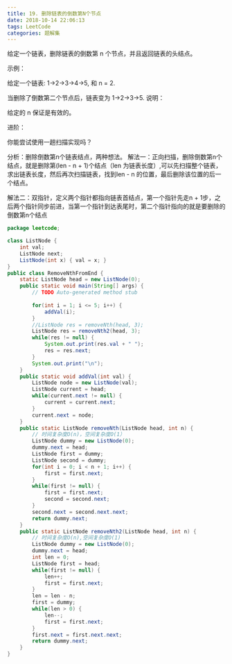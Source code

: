 ```yaml
---
title: 19. 删除链表的倒数第N个节点
date: 2018-10-14 22:06:13
tags: LeetCode
categories: 题解集
---
```


给定一个链表，删除链表的倒数第 n 个节点，并且返回链表的头结点。

示例：

给定一个链表: 1->2->3->4->5, 和 n = 2.

当删除了倒数第二个节点后，链表变为 1->2->3->5.
说明：

给定的 n 保证是有效的。

进阶：

你能尝试使用一趟扫描实现吗？

分析：删除倒数第n个链表结点，两种想法。
解法一：正向扫描，删除倒数第n个结点，就是删除第(len - n + 1)个结点（len 为链表长度）,可以先扫描整个链表，求出链表长度，然后再次扫描链表，找到len - n 的位置，最后删除该位置的后一个结点。

解法二：双指针，定义两个指针都指向链表首结点，第一个指针先走n + 1步，之后两个指针同步前进，当第一个指针到达表尾时，第二个指针指向的就是要删除的倒数第n个结点

```java
package leetcode;

class ListNode {
	int val;
	ListNode next;
	ListNode(int x) { val = x; }
}
public class RemoveNthFromEnd {
	static ListNode head = new ListNode(0);
	public static void main(String[] args) {
		// TODO Auto-generated method stub
        
        for(int i = 1; i <= 5; i++) {
        	addVal(i);
        }
        //ListNode res = removeNth(head, 3);
        ListNode res = removeNth2(head, 3);
        while(res != null) {
        	System.out.print(res.val + " ");
        	res = res.next;
        }
        System.out.print("\n");
	}
	public static void addVal(int val) {
		ListNode node = new ListNode(val);
		ListNode current = head;
		while(current.next != null) {
			current = current.next;
		}
		current.next = node;
	}
    public static ListNode removeNth(ListNode head, int n) {
    	// 时间复杂度O(n)，空间复杂度O(1）
    	ListNode dummy = new ListNode(0);
    	dummy.next = head;
    	ListNode first = dummy;
    	ListNode second = dummy;
    	for(int i = 0; i < n + 1; i++) {
    		first = first.next;
    	}
    	while(first != null) {
    		first = first.next;
    		second = second.next;
    	}
    	second.next = second.next.next;
    	return dummy.next;
    }
    public static ListNode removeNth2(ListNode head, int n) {
    	// 时间复杂度O(n),空间复杂度O(1)
    	ListNode dummy = new ListNode(0);
    	dummy.next = head;
    	int len = 0;
    	ListNode first = head;
    	while(first != null) {
    		len++;
    		first = first.next;
    	}
    	len = len - n;
    	first = dummy;
    	while(len > 0) {
    		len--;
    		first = first.next;
    	}
    	first.next = first.next.next;
    	return dummy.next;
    }
}

```